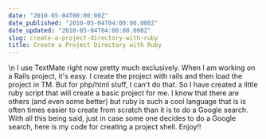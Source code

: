 ```yaml
---
date: "2010-05-04T00:00:00Z"
date_published: "2010-05-04T04:00:00.000Z"
date_updated: "2010-05-04T04:00:00.000Z"
slug: create-a-project-directory-with-ruby
title: Create a Project Directory with Ruby
---
```


\n    I use TextMate right now pretty much exclusively.  When I am working on a Rails project, it's easy.  I create the project with rails and then load the project in TM.  But for php/html stuff, I can't do that. So I have created a little ruby script that will create a basic project for me.  I know that there are others (and even some better) but ruby is such a cool language that is is often times easier to create from scratch than it is to do a Google search.  With all this being said, just in case some one decides to do a Google search, here is my code for creating a project shell. Enjoy!!

